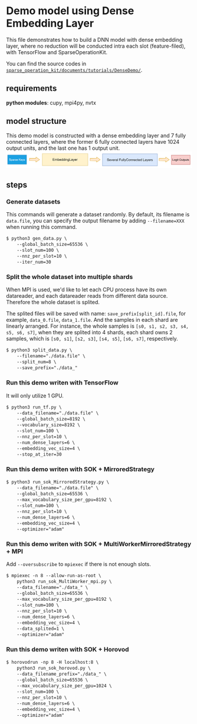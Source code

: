 # Demo model using Dense Embedding Layer #
This file demonstrates how to build a DNN model with dense embedding layer, where no reduction will be conducted intra each slot (feature-filed), with TensorFlow and SparseOperationKit. 

You can find the source codes in [`sparse_operation_kit/documents/tutorials/DenseDemo/`](https://github.com/NVIDIA/HugeCTR/tree/master/sparse_operation_kit/documents/tutorials/DenseDemo).

## requirements ##
**python modules**: cupy, mpi4py, nvtx

## model structure ##
This demo model is constructed with a dense embedding layer and 7 fully connected layers, where the former 6 fully connected layers have 1024 output units, and the last one has 1 output unit.
![avatar](../../source/images/demo_model_structure.png)

## steps ##
### Generate datasets ### 
This commands will generate a dataset randomly. By default, its filename is `data.file`, you can specify the output filename by adding `--filename=XXX` when running this command.
```shell
$ python3 gen_data.py \
    --global_batch_size=65536 \
    --slot_num=100 \
    --nnz_per_slot=10 \
    --iter_num=30 
```

### Split the whole dataset into multiple shards ###
When MPI is used, we'd like to let each CPU process have its own datareader, and each datareader reads from different data source. Therefore the whole dataset is splited.

The splited files will be saved with name: `save_prefix[split_id].file`, for example, `data_0.file`, `data_1.file`. And the samples in each shard are linearly arranged. For instance, the whole samples is `[s0, s1, s2, s3, s4, s5, s6, s7]`, when they are splited into 4 shards, each shard owns 2 samples, which is `[s0, s1]`, `[s2, s3]`, `[s4, s5]`, `[s6, s7]`, respectively.
```shell
$ python3 split_data.py \
    --filename="./data.file" \
    --split_num=8 \
    --save_prefix="./data_"
```

### Run this demo writen with TensorFlow ###
It will only utilize 1 GPU.
```shell
$ python3 run_tf.py \
    --data_filename="./data.file" \
    --global_batch_size=8192 \
    --vocabulary_size=8192 \
    --slot_num=100 \
    --nnz_per_slot=10 \
    --num_dense_layers=6 \
    --embedding_vec_size=4 \
    --stop_at_iter=30
```

### Run this demo writen with SOK + MirroredStrategy ###
```shell
$ python3 run_sok_MirroredStrategy.py \
    --data_filename="./data.file" \
    --global_batch_size=65536 \
    --max_vocabulary_size_per_gpu=8192 \
    --slot_num=100 \
    --nnz_per_slot=10 \
    --num_dense_layers=6 \
    --embedding_vec_size=4 \
    --optimizer="adam" 
```

### Run this demo writen with SOK + MultiWorkerMirroredStrategy + MPI ###
Add `--oversubscribe` to `mpiexec` if there is not enough slots.
```shell
$ mpiexec -n 8 --allow-run-as-root \
    python3 run_sok_MultiWorker_mpi.py \
    --data_filename="./data_" \
    --global_batch_size=65536 \
    --max_vocabulary_size_per_gpu=8192 \
    --slot_num=100 \
    --nnz_per_slot=10 \
    --num_dense_layers=6 \
    --embedding_vec_size=4 \
    --data_splited=1 \
    --optimizer="adam"
```

### Run this demo writen with SOK + Horovod ###
```shell
$ horovodrun -np 8 -H localhost:8 \
    python3 run_sok_horovod.py \
    --data_filename_prefix="./data_" \
    --global_batch_size=65536 \
    --max_vocabulary_size_per_gpu=1024 \
    --slot_num=100 \
    --nnz_per_slot=10 \
    --num_dense_layers=6 \
    --embedding_vec_size=4 \
    --optimizer="adam"
```
